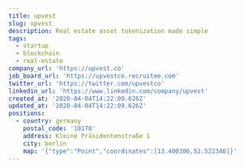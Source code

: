 ```yaml
---
title: upvest
slug: upvest
description: Real estate asset tokenization made simple
tags:
  - startup
  - blockchain
  - real-estate
company_url: 'https://upvest.co'
job_board_url: 'https://upvestco.recruitee.com'
twitter_url: 'https://twitter.com/upvestco'
linkedin_url: 'https://www.linkedin.com/company/upvest'
created_at: '2020-04-04T14:22:09.626Z'
updated_at: '2020-04-04T14:22:09.626Z'
positions:
  - country: germany
    postal_code: '10178'
    address: Kleine Präsidentenstraße 1
    city: berlin
    map: '{"type":"Point","coordinates":[13.400306,52.522346]}'
---
```


